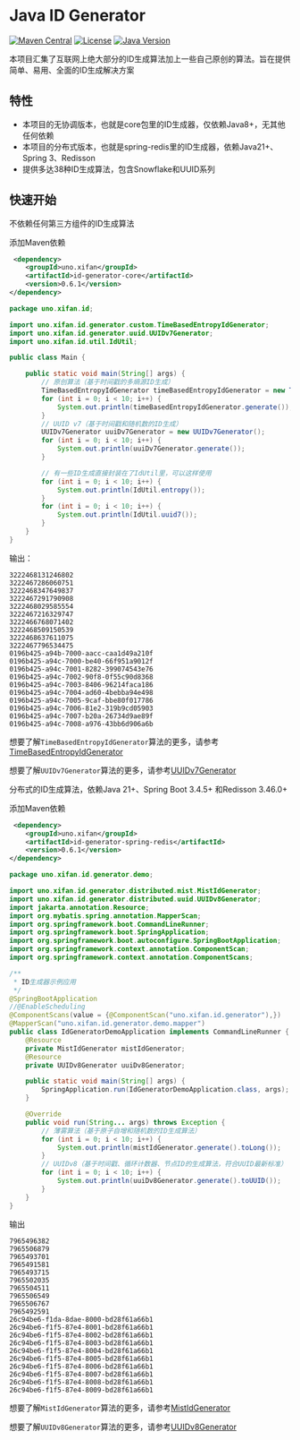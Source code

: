 # Java ID Generator

[![Maven Central](https://img.shields.io/maven-central/v/uno.xifan/id-generator-core.svg)](https://search.maven.org/search?q=g:uno.xifan%20AND%20a:id-generator-core)
[![License](https://img.shields.io/badge/license-MIT-blue.svg)](LICENSE)
[![Java Version](https://img.shields.io/badge/Java-8%2B-blue.svg)](https://www.oracle.com/java/technologies/javase/javase-jdk8-downloads.html)

本项目汇集了互联网上绝大部分的ID生成算法加上一些自己原创的算法。旨在提供简单、易用、全面的ID生成解决方案

## 特性

- 本项目的无协调版本，也就是core包里的ID生成器，仅依赖Java8+，无其他任何依赖
- 本项目的分布式版本，也就是spring-redis里的ID生成器，依赖Java21+、Spring 3、Redisson
- 提供多达38种ID生成算法，包含Snowflake和UUID系列

## 快速开始

不依赖任何第三方组件的ID生成算法

添加Maven依赖
```xml
 <dependency>
    <groupId>uno.xifan</groupId>
    <artifactId>id-generator-core</artifactId>
    <version>0.6.1</version>
</dependency>
```

```java
package uno.xifan.id;

import uno.xifan.id.generator.custom.TimeBasedEntropyIdGenerator;
import uno.xifan.id.generator.uuid.UUIDv7Generator;
import uno.xifan.id.util.IdUtil;

public class Main {

    public static void main(String[] args) {
        // 原创算法（基于时间戳的多熵源ID生成）
        TimeBasedEntropyIdGenerator timeBasedEntropyIdGenerator = new TimeBasedEntropyIdGenerator();
        for (int i = 0; i < 10; i++) {
            System.out.println(timeBasedEntropyIdGenerator.generate());
        }
        // UUID v7（基于时间戳和随机数的ID生成）
        UUIDv7Generator uuiDv7Generator = new UUIDv7Generator();
        for (int i = 0; i < 10; i++) {
            System.out.println(uuiDv7Generator.generate());
        }

        // 有一些ID生成直接封装在了IdUtil里，可以这样使用
        for (int i = 0; i < 10; i++) {
            System.out.println(IdUtil.entropy());
        }
        for (int i = 0; i < 10; i++) {
            System.out.println(IdUtil.uuid7());
        }
    }
}

```

输出：
```text
3222468131246802
3222467286060751
3222468347649837
3222467291790908
3222468029585554
3222467216329747
3222466768071402
3222468509150539
3222468637611075
3222467796534475
0196b425-a94b-7000-aacc-caa1d49a210f
0196b425-a94c-7000-be40-66f951a9012f
0196b425-a94c-7001-8282-399074543e76
0196b425-a94c-7002-90f8-0f55c90d8368
0196b425-a94c-7003-8406-96214faca186
0196b425-a94c-7004-ad60-4bebba94e498
0196b425-a94c-7005-9caf-bbe80f017786
0196b425-a94c-7006-81e2-319b9cd05903
0196b425-a94c-7007-b20a-26734d9ae89f
0196b425-a94c-7008-a976-43bb6d906a6b
```

想要了解`TimeBasedEntropyIdGenerator`算法的更多，请参考[TimeBasedEntropyIdGenerator](./docs/ID生成算法介绍/26-TimeBasedEntropyId.md)

想要了解`UUIDv7Generator`算法的更多，请参考[UUIDv7Generator](./docs/ID生成算法介绍/35-UUIDv7.md)

分布式的ID生成算法，依赖Java 21+、Spring Boot 3.4.5+ 和Redisson 3.46.0+

添加Maven依赖
```xml
 <dependency>
    <groupId>uno.xifan</groupId>
    <artifactId>id-generator-spring-redis</artifactId>
    <version>0.6.1</version>
</dependency>
```

```java
package uno.xifan.id.generator.demo;

import uno.xifan.id.generator.distributed.mist.MistIdGenerator;
import uno.xifan.id.generator.distributed.uuid.UUIDv8Generator;
import jakarta.annotation.Resource;
import org.mybatis.spring.annotation.MapperScan;
import org.springframework.boot.CommandLineRunner;
import org.springframework.boot.SpringApplication;
import org.springframework.boot.autoconfigure.SpringBootApplication;
import org.springframework.context.annotation.ComponentScan;
import org.springframework.context.annotation.ComponentScans;

/**
 * ID生成器示例应用
 */
@SpringBootApplication
//@EnableScheduling
@ComponentScans(value = {@ComponentScan("uno.xifan.id.generator"),})
@MapperScan("uno.xifan.id.generator.demo.mapper")
public class IdGeneratorDemoApplication implements CommandLineRunner {
    @Resource
    private MistIdGenerator mistIdGenerator;
    @Resource
    private UUIDv8Generator uuiDv8Generator;

    public static void main(String[] args) {
        SpringApplication.run(IdGeneratorDemoApplication.class, args);
    }

    @Override
    public void run(String... args) throws Exception {
        // 薄雾算法（基于原子自增和随机数的ID生成算法）
        for (int i = 0; i < 10; i++) {
            System.out.println(mistIdGenerator.generate().toLong());
        }
        // UUIDv8（基于时间戳、循环计数器、节点ID的生成算法，符合UUID最新标准）
        for (int i = 0; i < 10; i++) {
            System.out.println(uuiDv8Generator.generate().toUUID());
        }
    }
}

```
输出
```text
7965496382
7965506879
7965493701
7965491581
7965493715
7965502035
7965504511
7965506549
7965506767
7965492591
26c94be6-f1da-8dae-8000-bd28f61a66b1
26c94be6-f1f5-87e4-8001-bd28f61a66b1
26c94be6-f1f5-87e4-8002-bd28f61a66b1
26c94be6-f1f5-87e4-8003-bd28f61a66b1
26c94be6-f1f5-87e4-8004-bd28f61a66b1
26c94be6-f1f5-87e4-8005-bd28f61a66b1
26c94be6-f1f5-87e4-8006-bd28f61a66b1
26c94be6-f1f5-87e4-8007-bd28f61a66b1
26c94be6-f1f5-87e4-8008-bd28f61a66b1
26c94be6-f1f5-87e4-8009-bd28f61a66b1
```

想要了解`MistIdGenerator`算法的更多，请参考[MistIdGenerator](./docs/ID生成算法介绍/14-MIST_ID.md)

想要了解`UUIDv8Generator`算法的更多，请参考[UUIDv8Generator](./docs/ID生成算法介绍/36-UUIDv8.md)